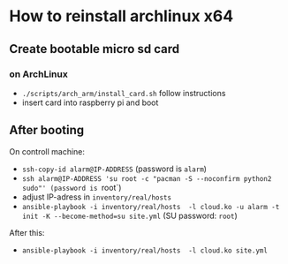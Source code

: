 # How to reinstall archlinux x64

## Create bootable micro sd card

### on ArchLinux

- `./scripts/arch_arm/install_card.sh` follow instructions
- insert card into raspberry pi and boot

## After booting

On controll machine:
- `ssh-copy-id alarm@IP-ADDRESS` (password is `alarm`)
- `ssh alarm@IP-ADDRESS 'su root -c "pacman -S --noconfirm python2 sudo"' (password is `root`)
- adjust IP-adress in `inventory/real/hosts`
- `ansible-playbook -i inventory/real/hosts  -l cloud.ko -u alarm -t init -K --become-method=su site.yml` (SU password: `root`)

After this:
- `ansible-playbook -i inventory/real/hosts  -l cloud.ko site.yml`

